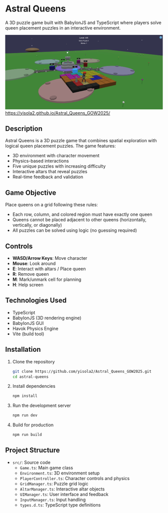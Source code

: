 # Astral Queens

A 3D puzzle game built with BabylonJS and TypeScript where players solve queen placement puzzles in an interactive environment.

![Astral Queens](public/images/image1.png)
https://yisola2.github.io/Astral_Queens_GOW2025/

## Description

Astral Queens is a 3D puzzle game that combines spatial exploration with logical queen placement puzzles. The game features:

- 3D environment with character movement
- Physics-based interactions
- Five unique puzzles with increasing difficulty
- Interactive altars that reveal puzzles
- Real-time feedback and validation

## Game Objective

Place queens on a grid following these rules:
- Each row, column, and colored region must have exactly one queen
- Queens cannot be placed adjacent to other queens (horizontally, vertically, or diagonally)
- All puzzles can be solved using logic (no guessing required)

## Controls

- **WASD/Arrow Keys**: Move character
- **Mouse**: Look around
- **E**: Interact with altars / Place queen
- **R**: Remove queen
- **M**: Mark/unmark cell for planning
- **H**: Help screen

## Technologies Used

- TypeScript
- BabylonJS (3D rendering engine)
- BabylonJS GUI
- Havok Physics Engine
- Vite (build tool)

## Installation

1. Clone the repository
   ```bash
   git clone https://github.com/yisola2/Astral_Queens_GOW2025.git
   cd astral-queens
   ```

2. Install dependencies
   ```bash
   npm install
   ```

3. Run the development server
   ```bash
   npm run dev
   ```

4. Build for production
   ```bash
   npm run build
   ```

## Project Structure

- `src/`: Source code
  - `Game.ts`: Main game class
  - `Environment.ts`: 3D environment setup
  - `PlayerController.ts`: Character controls and physics
  - `GridManager.ts`: Puzzle grid logic
  - `AltarManager.ts`: Interactive altar objects
  - `UIManager.ts`: User interface and feedback
  - `InputManager.ts`: Input handling
  - `types.d.ts`: TypeScript type definitions

